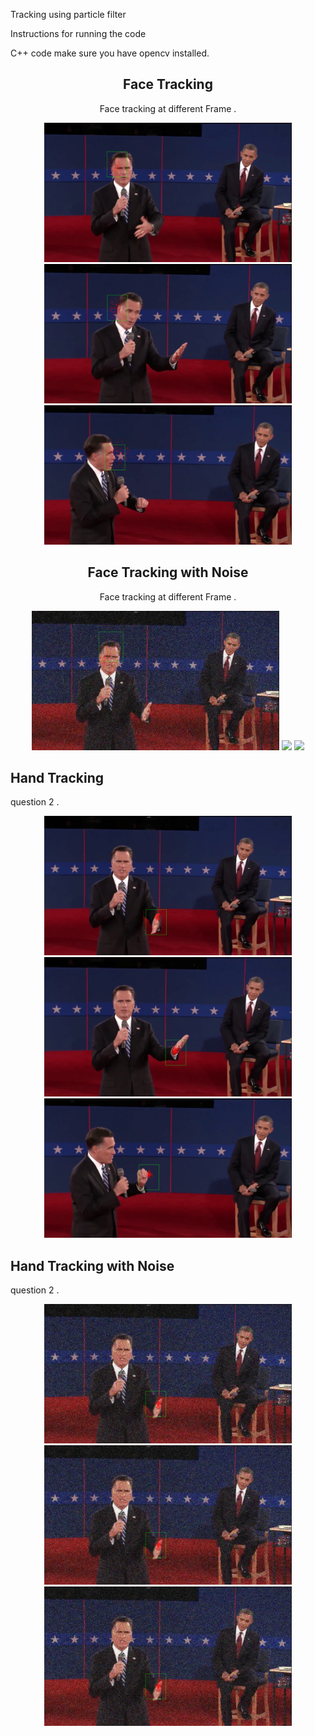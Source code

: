 Tracking using particle filter 


Instructions for running the code 

C++ code make sure you have opencv installed.




<div align="center">
 <h2> Face Tracking </h2>
 <p> Face tracking at different Frame . </p>
 <img src="./output/ps6a-normal-28.png" height="223px">
  <img src="./output/ps6a-normal-84.png" height="223px">
  <img src="./output/ps6a-normal-144.png" height="223px">
</div>
<div align="center">
 <h2> Face Tracking with Noise </h2>
 <p> Face tracking at different Frame . </p>
 <img src="./output/ps6noisy_debate-14.png" height="223px">
  <img src="./output/ps6a-normal-32.png" height="223px">
  <img src="./output/ps6a-normal-46.png" height="223px">
</div>

<h2> Hand Tracking  </h2> 
<p> question 2  .</p>
<div align="center">
 <img src="./output/ps62pres_debate-15.png" height="223px">
  <img src="./output/ps62pres_debate-50.png" height="223px">
  <img src="./output/ps62pres_debate-140.png" height="223px">
 </div>
 <h2> Hand Tracking with Noise   </h2> 
<p> question 2  .</p>
<div align="center">
 <img src="./output/ps62noisy_debate-15.png" height="223px">
  <img src="./output/ps62noisy_debate-15.png" height="223px">
  <img src="./output/ps62noisy_debate-15.png" height="223px">
 </div>
